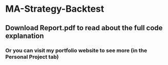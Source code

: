 # MA-Strategy-Backtest
## Download Report.pdf to read about the full code explanation
### Or you can visit my portfolio website to see more (in the Personal Project tab)
